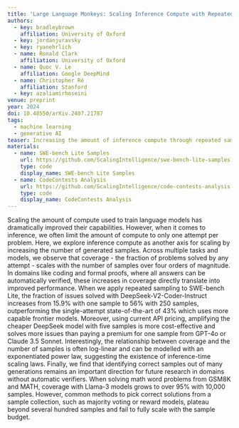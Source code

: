```yaml
---
title: 'Large Language Monkeys: Scaling Inference Compute with Repeated Sampling'
authors:
  - key: bradleybrown
    affiliation: University of Oxford
  - key: jordanjuravsky
  - key: ryanehrlich
  - name: Ronald Clark
    affiliation: University of Oxford
  - name: Quoc V. Le
    affiliation: Google DeepMind
  - name: Christopher Ré
    affiliation: Stanford
  - key: azaliamirhoseini
venue: preprint
year: 2024
doi: 10.48550/arXiv.2407.21787
tags:
  - machine learning
  - generative AI
teaser: Increasing the amount of inference compute through repeated sampling leads to large improvements in coverage - the fraction of problems solved by any attempt - across a variety tasks, models, and sample budgets. This makes it possible, and sometimes cost-effective, to amplify weaker models with many samples and outperform single attempts from more capable models.
materials:
  - name: SWE-bench Lite Samples
    url: https://github.com/ScalingIntelligence/swe-bench-lite-samples
    type: code
    display_name: SWE-bench Lite Samples
  - name: CodeContests Analysis
    url: https://github.com/ScalingIntelligence/code-contests-analysis
    type: code
    display_name: CodeContests Analysis
---
```

Scaling the amount of compute used to train language models has dramatically improved their capabilities. However, when it comes to inference, we often limit the amount of compute to only one attempt per problem. Here, we explore inference compute as another axis for scaling by increasing the number of generated samples. Across multiple tasks and models, we observe that coverage - the fraction of problems solved by any attempt - scales with the number of samples over four orders of magnitude. In domains like coding and formal proofs, where all answers can be automatically verified, these increases in coverage directly translate into improved performance. When we apply repeated sampling to SWE-bench Lite, the fraction of issues solved with DeepSeek-V2-Coder-Instruct increases from 15.9% with one sample to 56% with 250 samples, outperforming the single-attempt state-of-the-art of 43% which uses more capable frontier models. Moreover, using current API pricing, amplifying the cheaper DeepSeek model with five samples is more cost-effective and solves more issues than paying a premium for one sample from GPT-4o or Claude 3.5 Sonnet. Interestingly, the relationship between coverage and the number of samples is often log-linear and can be modelled with an exponentiated power law, suggesting the existence of inference-time scaling laws. Finally, we find that identifying correct samples out of many generations remains an important direction for future research in domains without automatic verifiers. When solving math word problems from GSM8K and MATH, coverage with Llama-3 models grows to over 95% with 10,000 samples. However, common methods to pick correct solutions from a sample collection, such as majority voting or reward models, plateau beyond several hundred samples and fail to fully scale with the sample budget.